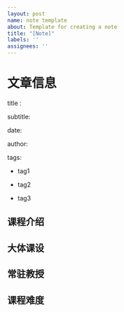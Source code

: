 ```yaml
---
layout: post
name: note template
about: Template for creating a note
title: "[Note]"
labels: ''
assignees: ''
---
```

# 文章信息
title : 

subtitle: 

date: 

author:

tags:
  - tag1
  
  - tag2
  
  - tag3
## 课程介绍

## 大体课设

## 常驻教授

## 课程难度
